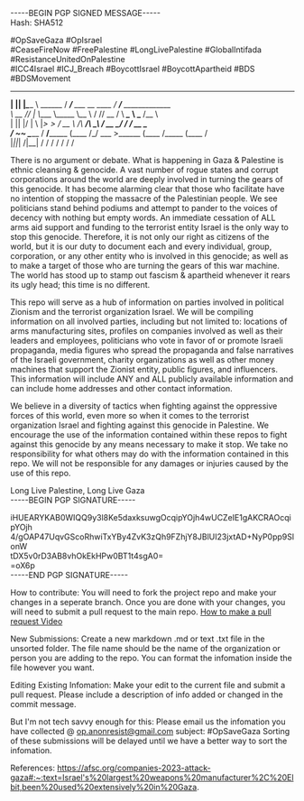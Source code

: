 -----BEGIN PGP SIGNED MESSAGE-----  
Hash: SHA512  


#OpSaveGaza #OpIsrael  
#CeaseFireNow #FreePalestine #LongLivePalestine #GlobalIntifada #ResistanceUnitedOnPalestine  
#ICC4Israel #ICJ_Breach #BoycottIsrael #BoycottApartheid #BDS #BDSMovement  

   _  _  ________          _________                    ________                         
__| || |_\_____  \ ______ /   _____/____ ___  __ ____  /  _____/_____  _____________     
\   __   //   |   \\____ \\_____  \\__  \\  \/ // __ \/   \  ___\__  \ \___   /\__  \    
 |  ||  |/    |    \  |_> >        \/ __ \\   /\  ___/\    \_\  \/ __ \_/    /  / __ \_  
/_  ~~  _\_______  /   __/_______  (____  /\_/  \___  >\______  (____  /_____ \(____  /  
  |_||_|         \/|__|          \/     \/          \/        \/     \/      \/     \/  




There is no argument or debate. What is happening in Gaza & Palestine is ethnic cleansing & genocide. A vast number of rogue states and corrupt corporations around the world are deeply involved in turning the gears of this genocide. It has become alarming clear that those who facilitate have no intention of stopping the massacre of the Palestinian people. We see politicians stand behind podiums and attempt to pander to the voices of decency with nothing but empty words. An immediate cessation of ALL arms aid support and funding to the terrorist entity Israel is the only way to stop this genocide. Therefore, it is not only our right as citizens of the world, but it is our duty to document each and every individual, group, corporation, or any other entity who is involved in this genocide; as well as to make a target of those who are turning the gears of this war machine. The world has stood up to stamp out fascism & apartheid whenever it rears its ugly head; this time is no different.

This repo will serve as a hub of information on parties involved in political Zionism and the terrorist organization Israel. We will be compiling information on all involved parties, including but not limited to: locations of arms manufacturing sites, profiles on companies involved as well as their leaders and employees, politicians who vote in favor of or promote Israeli propaganda, media figures who spread the propaganda and false narratives of the Israeli government, charity organizations as well as other money machines that support the Zionist entity, public figures, and influencers. This information will include ANY and ALL publicly available information and can include home addresses and other contact information.

We believe in a diversity of tactics when fighting against the oppressive forces of this world, even more so when it comes to the terrorist organization Israel and fighting against this genocide in Palestine. We encourage the use of the information contained within these repos to fight against this genocide by any means necessary to make it stop. We take no responsibility for what others may do with the information contained in this repo. We will not be responsible for any damages or injuries caused by the use of this repo.

Long Live Palestine, Long Live Gaza  
-----BEGIN PGP SIGNATURE-----  

iHUEARYKAB0WIQQ9y3l8Ke5daxksuwgOcqipYOjh4wUCZeIE1gAKCRAOcqipYOjh  
4/gOAP47UqvGScoRhwiTxYBy4ZvK3zQh9FZhjY8JBlUI23jxtAD+NyP0pp9SlonW  
tDX5v0rD3AB8vhOkEkHPw0BT1t4sgA0=  
=oX6p  
-----END PGP SIGNATURE-----  


How to contribute:
You will need to fork the project repo and make your changes in a seperate branch. Once you are done with your changes, you will need to submit a pull request to the main repo.
[How to make a pull request Video](https://www.youtube.com/watch?v=8A4TsoXJOs8)

New Submissions:
Create a new markdown .md or text .txt file in the unsorted folder. The file name should be the name of the organization or person you are adding to the repo. You can format the infomation inside the file however you want.

Editing Existing Infomation:
Make your edit to the current file and submit a pull request. Please include a description of info added or changed in the commit message.

But I'm not tech savvy enough for this:
Please email us the infomation you have collected @ op.anonresist@gmail.com subject: #OpSaveGaza
Sorting of these submissions will be delayed until we have a better way to sort the infomation.

References:
https://afsc.org/companies-2023-attack-gaza#:~:text=Israel's%20largest%20weapons%20manufacturer%2C%20Elbit,been%20used%20extensively%20in%20Gaza.
